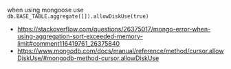 when using mongoose use `db.BASE_TABLE.aggregate([]).allowDiskUse(true)`

- https://stackoverflow.com/questions/26375017/mongo-error-when-using-aggregation-sort-exceeded-memory-limit#comment116419761_26375840
- https://www.mongodb.com/docs/manual/reference/method/cursor.allowDiskUse/#mongodb-method-cursor.allowDiskUse
